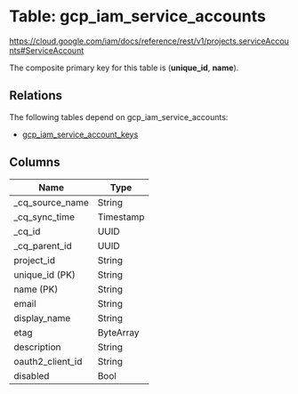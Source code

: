 # Table: gcp_iam_service_accounts

https://cloud.google.com/iam/docs/reference/rest/v1/projects.serviceAccounts#ServiceAccount

The composite primary key for this table is (**unique_id**, **name**).

## Relations

The following tables depend on gcp_iam_service_accounts:
  - [gcp_iam_service_account_keys](gcp_iam_service_account_keys)

## Columns

| Name          | Type          |
| ------------- | ------------- |
|_cq_source_name|String|
|_cq_sync_time|Timestamp|
|_cq_id|UUID|
|_cq_parent_id|UUID|
|project_id|String|
|unique_id (PK)|String|
|name (PK)|String|
|email|String|
|display_name|String|
|etag|ByteArray|
|description|String|
|oauth2_client_id|String|
|disabled|Bool|